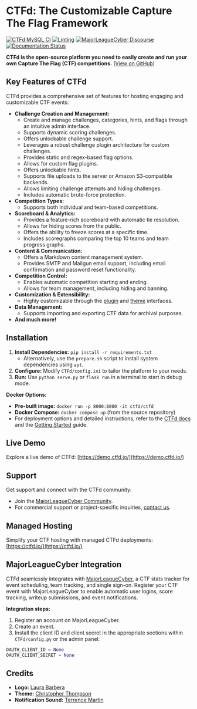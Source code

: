 # CTFd: The Customizable Capture The Flag Framework

[![CTFd MySQL CI](https://github.com/CTFd/CTFd/workflows/CTFd%20MySQL%20CI/badge.svg?branch=master)](https://github.com/CTFd/CTFd/workflows/CTFd%20MySQL%20CI)
[![Linting](https://github.com/CTFd/CTFd/workflows/Linting/badge.svg?branch=master)](https://github.com/CTFd/CTFd/workflows/Linting)
[![MajorLeagueCyber Discourse](https://img.shields.io/discourse/status?server=https%3A%2F%2Fcommunity.majorleaguecyber.org%2F)](https://community.majorleaguecyber.org/)
[![Documentation Status](https://api.netlify.com/api/v1/badges/6d10883a-77bb-45c1-a003-22ce1284190e/deploy-status)](https://docs.ctfd.io)

**CTFd is the open-source platform you need to easily create and run your own Capture The Flag (CTF) competitions.** ([View on GitHub](https://github.com/CTFd/CTFd))

## Key Features of CTFd

CTFd provides a comprehensive set of features for hosting engaging and customizable CTF events:

*   **Challenge Creation and Management:**
    *   Create and manage challenges, categories, hints, and flags through an intuitive admin interface.
    *   Supports dynamic scoring challenges.
    *   Offers unlockable challenge support.
    *   Leverages a robust challenge plugin architecture for custom challenges.
    *   Provides static and regex-based flag options.
    *   Allows for custom flag plugins.
    *   Offers unlockable hints.
    *   Supports file uploads to the server or Amazon S3-compatible backends.
    *   Allows limiting challenge attempts and hiding challenges.
    *   Includes automatic brute-force protection.
*   **Competition Types:**
    *   Supports both individual and team-based competitions.
*   **Scoreboard & Analytics:**
    *   Provides a feature-rich scoreboard with automatic tie resolution.
    *   Allows for hiding scores from the public.
    *   Offers the ability to freeze scores at a specific time.
    *   Includes scoregraphs comparing the top 10 teams and team progress graphs.
*   **Content & Communication:**
    *   Offers a Markdown content management system.
    *   Provides SMTP and Mailgun email support, including email confirmation and password reset functionality.
*   **Competition Control:**
    *   Enables automatic competition starting and ending.
    *   Allows for team management, including hiding and banning.
*   **Customization & Extensibility:**
    *   Highly customizable through the [plugin](https://docs.ctfd.io/docs/plugins/overview) and [theme](https://docs.ctfd.io/docs/themes/overview) interfaces.
*   **Data Management:**
    *   Supports importing and exporting CTF data for archival purposes.
*   **And much more!**

## Installation

1.  **Install Dependencies:** `pip install -r requirements.txt`
    *   Alternatively, use the `prepare.sh` script to install system dependencies using `apt`.
2.  **Configure:** Modify `CTFd/config.ini` to tailor the platform to your needs.
3.  **Run:** Use `python serve.py` or `flask run` in a terminal to start in debug mode.

**Docker Options:**

*   **Pre-built image:** `docker run -p 8000:8000 -it ctfd/ctfd`
*   **Docker Compose:**  `docker compose up` (from the source repository)
   *   For deployment options and detailed instructions, refer to the [CTFd docs](https://docs.ctfd.io/) and the [Getting Started](https://docs.ctfd.io/tutorials/getting-started/) guide.

## Live Demo

Explore a live demo of CTFd: [https://demo.ctfd.io/](https://demo.ctfd.io/)

## Support

Get support and connect with the CTFd community:

*   Join the [MajorLeagueCyber Community](https://community.majorleaguecyber.org/).
*   For commercial support or project-specific inquiries, [contact us](https://ctfd.io/contact/).

## Managed Hosting

Simplify your CTF hosting with managed CTFd deployments: [https://ctfd.io/](https://ctfd.io/)

## MajorLeagueCyber Integration

CTFd seamlessly integrates with [MajorLeagueCyber](https://majorleaguecyber.org/), a CTF stats tracker for event scheduling, team tracking, and single sign-on.  Register your CTF event with MajorLeagueCyber to enable automatic user logins, score tracking, writeup submissions, and event notifications.

**Integration steps:**

1.  Register an account on MajorLeagueCyber.
2.  Create an event.
3.  Install the client ID and client secret in the appropriate sections within `CTFd/config.py` or the admin panel:

```python
OAUTH_CLIENT_ID = None
OAUTH_CLIENT_SECRET = None
```

## Credits

*   **Logo:** [Laura Barbera](http://www.laurabb.com/)
*   **Theme:** [Christopher Thompson](https://github.com/breadchris)
*   **Notification Sound:** [Terrence Martin](https://soundcloud.com/tj-martin-composer)